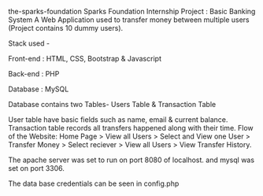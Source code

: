 the-sparks-foundation
Sparks Foundation Internship Project : Basic Banking System
A Web Application used to transfer money between multiple users (Project contains 10 dummy users).

Stack used -

Front-end : HTML, CSS, Bootstrap & Javascript

Back-end : PHP

Database : MySQL

Database contains two Tables- Users Table & Transaction Table

User table have basic fields such as name, email & current balance.
Transaction table records all transfers happened along with their time.
Flow of the Website: Home Page > View all Users > Select and View one User > Transfer Money > Select reciever > View all Users > View Transfer History.

The apache server was set to run on port 8080 of localhost. and mysql was set on port 3306.

The data base credentials can be seen in config.php